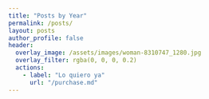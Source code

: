 ```yaml
---
title: "Posts by Year"
permalink: /posts/
layout: posts
author_profile: false
header:
  overlay_image: /assets/images/woman-8310747_1280.jpg
  overlay_filter: rgba(0, 0, 0, 0.2)
  actions:
    - label: "Lo quiero ya"
      url: "/purchase.md"
---
```

